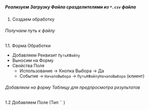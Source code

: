 

##### Реализуем Загрузку Файла сразделителями из  `*.csv`  файла

1. Создаем обработку

###### Получаем путь к файлу
1.1. Форма Обработки
 - Добавляем Реквизит `ПутьКФайлу` 
 - Выносим на Форму
 - Свойства Поля 
    - Использование → Кнопка Выбора → Да
    - События → `НачалоВыбора`  → `ПутьКФайлуНачалоВыбора` (клиент)

###### Добавляем на форму Таблицу для предпросмотра результатов 

1.2 Добавляем Поле (Тип `` )


